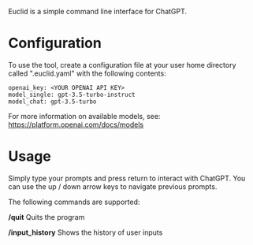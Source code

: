 Euclid is a simple command line interface for ChatGPT.

# Configuration

To use the tool, create a configuration file at your
user home directory called ".euclid.yaml" with the
following contents:

    openai_key: <YOUR OPENAI API KEY>
    model_single: gpt-3.5-turbo-instruct
    model_chat: gpt-3.5-turbo

For more information on available models, see:
https://platform.openai.com/docs/models

# Usage

Simply type your prompts and press return to interact
with ChatGPT. You can use the up / down arrow keys to
navigate previous prompts.

The following commands are supported:

__/quit__
Quits the program

__/input_history__
Shows the history of user inputs
